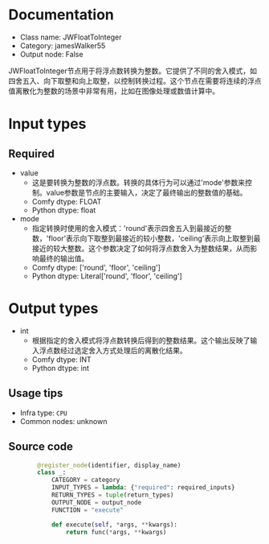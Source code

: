 
# Documentation
- Class name: JWFloatToInteger
- Category: jamesWalker55
- Output node: False

JWFloatToInteger节点用于将浮点数转换为整数。它提供了不同的舍入模式，如四舍五入、向下取整和向上取整，以控制转换过程。这个节点在需要将连续的浮点值离散化为整数的场景中非常有用，比如在图像处理或数值计算中。

# Input types
## Required
- value
    - 这是要转换为整数的浮点数。转换的具体行为可以通过'mode'参数来控制。value参数是节点的主要输入，决定了最终输出的整数值的基础。
    - Comfy dtype: FLOAT
    - Python dtype: float
- mode
    - 指定转换时使用的舍入模式：'round'表示四舍五入到最接近的整数，'floor'表示向下取整到最接近的较小整数，'ceiling'表示向上取整到最接近的较大整数。这个参数决定了如何将浮点数舍入为整数结果，从而影响最终的输出值。
    - Comfy dtype: ['round', 'floor', 'ceiling']
    - Python dtype: Literal['round', 'floor', 'ceiling']

# Output types
- int
    - 根据指定的舍入模式将浮点数转换后得到的整数结果。这个输出反映了输入浮点数经过选定舍入方式处理后的离散化结果。
    - Comfy dtype: INT
    - Python dtype: int


## Usage tips
- Infra type: `CPU`
- Common nodes: unknown


## Source code
```python
        @register_node(identifier, display_name)
        class _:
            CATEGORY = category
            INPUT_TYPES = lambda: {"required": required_inputs}
            RETURN_TYPES = tuple(return_types)
            OUTPUT_NODE = output_node
            FUNCTION = "execute"

            def execute(self, *args, **kwargs):
                return func(*args, **kwargs)

```
